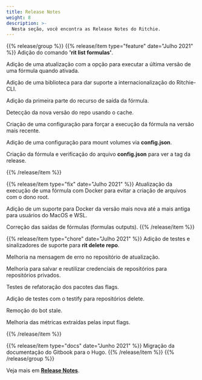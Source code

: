 ```yaml
---
title: Release Notes
weight: 8
description: >-
  Nesta seção, você encontra as Release Notes do Ritchie.
---
```


{{% release/group %}}
{{% release/item type="feature"  date="Julho 2021" %}}
Adição do comando **'rit list formulas'**.

Adição de uma atualização com a opção para executar a última versão de uma fórmula quando ativada. 
 
Adição de uma biblioteca para dar suporte a internacionalização do Ritchie-CLI. 

Adição da primeira parte do recurso de saída da fórmula.

Detecção da nova versão do repo usando o cache.

Criação de uma configuração para forçar a execução da fórmula na versão mais recente.

Adição de uma configuração para mount volumes via **config.json**.

Criação da fórmula e verificação do arquivo **config.json** para ver a tag da release.


{{% /release/item %}}


{{% release/item type="fix" date="Julho 2021" %}}
Atualização da execução de uma fórmula com Docker para evitar a criação de arquivos com o dono root. 

Adição de um suporte para Docker da versão mais nova até a mais antiga para usuários do MacOS e WSL.

Correção das saídas de fórmulas (formulas outputs).
{{% /release/item  %}}


{{% release/item type="chore" date="Julho 2021" %}}
Adição de testes e sinalizadores de suporte para **rit delete repo**.

Melhoria na mensagem de erro no repositório de atualização. 

Melhoria para salvar e reutilizar credenciais de repositórios para repositórios privados.

Testes de refatoração dos pacotes das flags.

Adição de testes com o testify para repositórios delete. 

Remoção do bot stale.

Melhoria das métricas extraídas pelas input flags.

{{% /release/item  %}}

{{% release/item type="docs"  date="Junho 2021" %}}
 Migração da documentação do Gitbook para o Hugo.
{{% /release/item  %}}
{{% /release/group %}}
 
Veja mais em [**Release Notes**](https://github.com/ZupIT/ritchie-cli/releases). 
